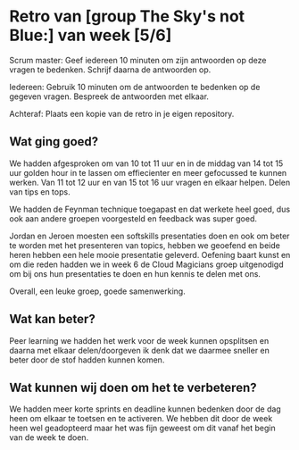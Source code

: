 # Retro van [group The Sky's not Blue:] van week [5/6]
Scrum master: Geef iedereen 10 minuten om zijn antwoorden op deze vragen te bedenken. Schrijf daarna de antwoorden op. 

Iedereen: Gebruik 10 minuten om de antwoorden te bedenken op de gegeven vragen. Bespreek de antwoorden met elkaar.

Achteraf: Plaats een kopie van de retro in je eigen repository.

## Wat ging goed?
 We hadden afgesproken om van 10 tot 11 uur en in de middag van 14 tot 15 uur golden hour in te lassen om effiecienter en meer gefocussed te kunnen werken. 
 Van 11 tot 12 uur en van 15 tot 16 uur vragen en elkaar helpen. Delen van tips en tops.

 We hadden de Feynman technique toegapast en dat werkete heel goed, dus ook aan andere groepen voorgesteld en feedback was super goed.

 Jordan en Jeroen moesten een softskills presentaties doen en ook om beter te worden met het presenteren van topics, hebben we geoefend en beide heren hebben een hele mooie presentatie geleverd. Oefening baart kunst en om die reden hadden we in week 6 de Cloud Magicians groep uitgenodigd om bij ons hun presentaties te doen en hun kennis te delen met ons.

 Overall, een leuke groep, goede samenwerking.

## Wat kan beter?
Peer learning
we hadden het werk voor de week kunnen opsplitsen en daarna met elkaar delen/doorgeven ik denk dat we daarmee sneller en beter door de stof hadden kunnen komen. 

## Wat kunnen wij doen om het te verbeteren?
We hadden meer korte sprints en deadline kunnen bedenken door de dag heen om elkaar te toetsen en te activeren. We hebben dit door de week heen wel geadopteerd maar het was fijn geweest om dit vanaf het begin van de week te doen.
